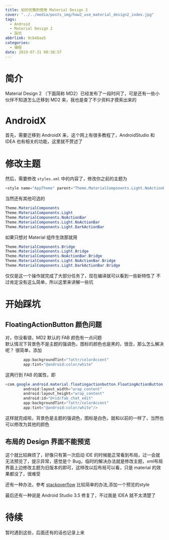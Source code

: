 ```yaml
---
title: 如何优雅的使用 Material Design 2
cover: "../../media/posts_img/how2_use_material_design2_index.jpg"
tags:
  - Android
  - Material Design 2
  - 踩坑
abbrlink: 9cb48aa5
categories:
  - 编程
date: 2019-07-31 00:38:57
---
```

# 简介

Material Design 2 （下面简称 MD2）已经发布了一段时间了，可是还有一些小伙伴不知道怎么迁移到 MD2 来，我也是查了不少资料才摸索出来的		

# AndroidX

首先，需要迁移到 AndroidX 来，这个网上有很多教程了，AndroidStudio 和 IDEA 也有相关的功能，这里就不赘述了		

# 修改主题

然后，需要修改 `styles.xml` 中的内容了，修改你之前的主题为

``` java
<style name="AppTheme" parent="Theme.MaterialComponents.Light.NoActionBar">"
```

当然还有其他可选的

``` java
Theme.MaterialComponents
Theme.MaterialComponents.Light
Theme.MaterialComponents.NoActionBar
Theme.MaterialComponents.Light.NoActionBar
Theme.MaterialComponents.Light.DarkActionBar
```

如果只想对 Material 组件生效那就用

``` java
Theme.MaterialComponents.Bridge
Theme.MaterialComponents.Light.Bridge
Theme.MaterialComponents.NoActionBar.Bridge
Theme.MaterialComponents.Light.NoActionBar.Bridge
Theme.MaterialComponents.Light.DarkActionBar.Bridge
```

仅仅是这一个操作就完成了大部分任务了，现在编译就可以看到一些新特性了
不过肯定没有这么简单，所以这里来讲解一些坑

# 开始踩坑

## FloatingActionButton 颜色问题

对，你没看错，MD2 默认的 FAB 颜色有一点问题		
默认情况下背景色不是主题的强调色，图标的颜色也是黑的，很丑，那么怎么解决呢？
很简单，添加

``` java
        app:backgroundTint="?attr/colorAccent"
        app:tint="@android:color/white"
```

这两行到 FAB 的属性，即

``` java
<com.google.android.material.floatingactionbutton.FloatingActionButton
		android:layout_width="wrap_content"
		android:layout_height="wrap_content"
		android:id="@+id/fab_chat_edit"
        app:backgroundTint="?attr/colorAccent"
        app:tint="@android:color/white"/>
```

这样就完成啦，背景色是主题的强调色，图标是白色，就和以前的一样了，当然也可以修改为其他的颜色

## 布局的 Design 界面不能预览

这个就比较麻烦了，好像只有第一次启动 IDE 的时候能正常看到布局，过一会就无法预览了，提示异常，感觉是个 Bug，临时的解决办法就是修改主题，xml布局界面上边修改主题为旧版本的即可，这样改以后布局可以看，只是 material 的效果都没了，很难受

还有一种办法，参考 [stackoverflow](https://stackoverflow.com/questions/55791884/cannot-render-materialbutton-with-android-material1-1-x) 比较简单的办法,添加一个预览的style

最后还有一种说是 Android Studio 3.5 修复了，不过我是 IDEA 就不太清楚了

# 待续

暂时遇到这些，后面还有的话也记录上来